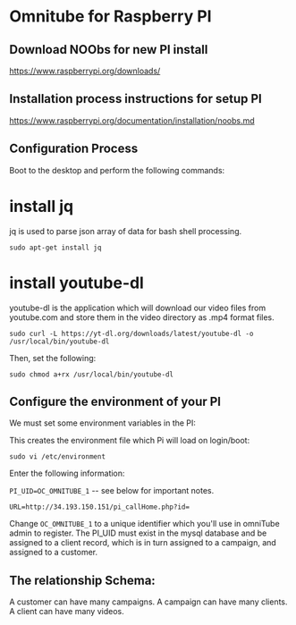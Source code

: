 
# Omnitube for Raspberry PI


## Download NOObs for new PI install
https://www.raspberrypi.org/downloads/

## Installation process instructions for setup PI
https://www.raspberrypi.org/documentation/installation/noobs.md

## Configuration Process

Boot to the desktop and perform the following commands:

# install jq 
jq is used to parse json array of data for bash shell processing.

`sudo apt-get install jq`

# install youtube-dl
youtube-dl is the application which will download our video files from youtube.com and store
them in the video directory as .mp4 format files. 

`sudo curl -L https://yt-dl.org/downloads/latest/youtube-dl -o /usr/local/bin/youtube-dl`

Then, set the following:

`sudo chmod a+rx /usr/local/bin/youtube-dl`


## Configure the environment of your PI
We must set some environment variables in the PI:

This creates the environment file which Pi will load on login/boot:

`sudo vi /etc/environment` 

Enter the following information:

`PI_UID=OC_OMNITUBE_1` -- see below for important notes.

`URL=http://34.193.150.151/pi_callHome.php?id=`

Change `OC_OMNITUBE_1` to a unique identifier which you'll use in omniTube admin to register.
The PI_UID must exist in the mysql database and be assigned to a client record, which is in turn assigned to a campaign, and assigned to a customer. 

## The relationship Schema:
A customer can have many campaigns.
A campaign can have many clients.
A client can have many videos. 








